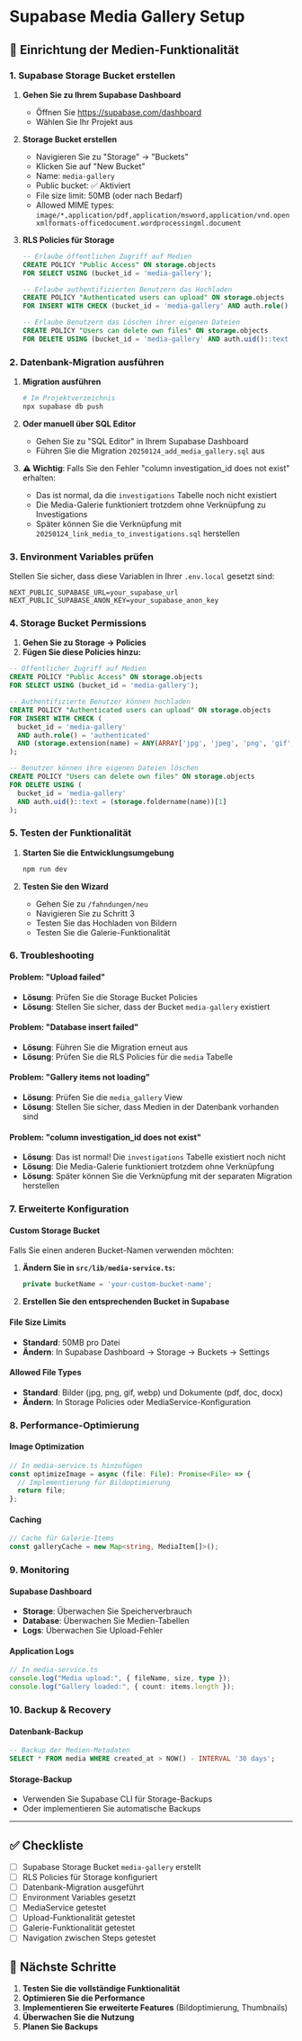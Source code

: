 # Supabase Media Gallery Setup

## 🚀 Einrichtung der Medien-Funktionalität

### 1. Supabase Storage Bucket erstellen

1. **Gehen Sie zu Ihrem Supabase Dashboard**
   - Öffnen Sie https://supabase.com/dashboard
   - Wählen Sie Ihr Projekt aus

2. **Storage Bucket erstellen**
   - Navigieren Sie zu "Storage" → "Buckets"
   - Klicken Sie auf "New Bucket"
   - Name: `media-gallery`
   - Public bucket: ✅ Aktiviert
   - File size limit: 50MB (oder nach Bedarf)
   - Allowed MIME types: `image/*,application/pdf,application/msword,application/vnd.openxmlformats-officedocument.wordprocessingml.document`

3. **RLS Policies für Storage**

   ```sql
   -- Erlaube öffentlichen Zugriff auf Medien
   CREATE POLICY "Public Access" ON storage.objects
   FOR SELECT USING (bucket_id = 'media-gallery');

   -- Erlaube authentifizierten Benutzern das Hochladen
   CREATE POLICY "Authenticated users can upload" ON storage.objects
   FOR INSERT WITH CHECK (bucket_id = 'media-gallery' AND auth.role() = 'authenticated');

   -- Erlaube Benutzern das Löschen ihrer eigenen Dateien
   CREATE POLICY "Users can delete own files" ON storage.objects
   FOR DELETE USING (bucket_id = 'media-gallery' AND auth.uid()::text = (storage.foldername(name))[1]);
   ```

### 2. Datenbank-Migration ausführen

1. **Migration ausführen**

   ```bash
   # Im Projektverzeichnis
   npx supabase db push
   ```

2. **Oder manuell über SQL Editor**
   - Gehen Sie zu "SQL Editor" in Ihrem Supabase Dashboard
   - Führen Sie die Migration `20250124_add_media_gallery.sql` aus

3. **⚠️ Wichtig**: Falls Sie den Fehler "column investigation_id does not exist" erhalten:
   - Das ist normal, da die `investigations` Tabelle noch nicht existiert
   - Die Media-Galerie funktioniert trotzdem ohne Verknüpfung zu Investigations
   - Später können Sie die Verknüpfung mit `20250124_link_media_to_investigations.sql` herstellen

### 3. Environment Variables prüfen

Stellen Sie sicher, dass diese Variablen in Ihrer `.env.local` gesetzt sind:

```env
NEXT_PUBLIC_SUPABASE_URL=your_supabase_url
NEXT_PUBLIC_SUPABASE_ANON_KEY=your_supabase_anon_key
```

### 4. Storage Bucket Permissions

1. **Gehen Sie zu Storage → Policies**
2. **Fügen Sie diese Policies hinzu:**

```sql
-- Öffentlicher Zugriff auf Medien
CREATE POLICY "Public Access" ON storage.objects
FOR SELECT USING (bucket_id = 'media-gallery');

-- Authentifizierte Benutzer können hochladen
CREATE POLICY "Authenticated users can upload" ON storage.objects
FOR INSERT WITH CHECK (
  bucket_id = 'media-gallery'
  AND auth.role() = 'authenticated'
  AND (storage.extension(name) = ANY(ARRAY['jpg', 'jpeg', 'png', 'gif', 'webp', 'pdf', 'doc', 'docx']))
);

-- Benutzer können ihre eigenen Dateien löschen
CREATE POLICY "Users can delete own files" ON storage.objects
FOR DELETE USING (
  bucket_id = 'media-gallery'
  AND auth.uid()::text = (storage.foldername(name))[1]
);
```

### 5. Testen der Funktionalität

1. **Starten Sie die Entwicklungsumgebung**

   ```bash
   npm run dev
   ```

2. **Testen Sie den Wizard**
   - Gehen Sie zu `/fahndungen/neu`
   - Navigieren Sie zu Schritt 3
   - Testen Sie das Hochladen von Bildern
   - Testen Sie die Galerie-Funktionalität

### 6. Troubleshooting

#### Problem: "Upload failed"

- **Lösung**: Prüfen Sie die Storage Bucket Policies
- **Lösung**: Stellen Sie sicher, dass der Bucket `media-gallery` existiert

#### Problem: "Database insert failed"

- **Lösung**: Führen Sie die Migration erneut aus
- **Lösung**: Prüfen Sie die RLS Policies für die `media` Tabelle

#### Problem: "Gallery items not loading"

- **Lösung**: Prüfen Sie die `media_gallery` View
- **Lösung**: Stellen Sie sicher, dass Medien in der Datenbank vorhanden sind

#### Problem: "column investigation_id does not exist"

- **Lösung**: Das ist normal! Die `investigations` Tabelle existiert noch nicht
- **Lösung**: Die Media-Galerie funktioniert trotzdem ohne Verknüpfung
- **Lösung**: Später können Sie die Verknüpfung mit der separaten Migration herstellen

### 7. Erweiterte Konfiguration

#### Custom Storage Bucket

Falls Sie einen anderen Bucket-Namen verwenden möchten:

1. **Ändern Sie in `src/lib/media-service.ts`:**

   ```typescript
   private bucketName = 'your-custom-bucket-name';
   ```

2. **Erstellen Sie den entsprechenden Bucket in Supabase**

#### File Size Limits

- **Standard**: 50MB pro Datei
- **Ändern**: In Supabase Dashboard → Storage → Buckets → Settings

#### Allowed File Types

- **Standard**: Bilder (jpg, png, gif, webp) und Dokumente (pdf, doc, docx)
- **Ändern**: In Storage Policies oder MediaService-Konfiguration

### 8. Performance-Optimierung

#### Image Optimization

```typescript
// In media-service.ts hinzufügen
const optimizeImage = async (file: File): Promise<File> => {
  // Implementierung für Bildoptimierung
  return file;
};
```

#### Caching

```typescript
// Cache für Galerie-Items
const galleryCache = new Map<string, MediaItem[]>();
```

### 9. Monitoring

#### Supabase Dashboard

- **Storage**: Überwachen Sie Speicherverbrauch
- **Database**: Überwachen Sie Medien-Tabellen
- **Logs**: Überwachen Sie Upload-Fehler

#### Application Logs

```typescript
// In media-service.ts
console.log("Media upload:", { fileName, size, type });
console.log("Gallery loaded:", { count: items.length });
```

### 10. Backup & Recovery

#### Datenbank-Backup

```sql
-- Backup der Medien-Metadaten
SELECT * FROM media WHERE created_at > NOW() - INTERVAL '30 days';
```

#### Storage-Backup

- Verwenden Sie Supabase CLI für Storage-Backups
- Oder implementieren Sie automatische Backups

---

## ✅ Checkliste

- [ ] Supabase Storage Bucket `media-gallery` erstellt
- [ ] RLS Policies für Storage konfiguriert
- [ ] Datenbank-Migration ausgeführt
- [ ] Environment Variables gesetzt
- [ ] MediaService getestet
- [ ] Upload-Funktionalität getestet
- [ ] Galerie-Funktionalität getestet
- [ ] Navigation zwischen Steps getestet

## 🎯 Nächste Schritte

1. **Testen Sie die vollständige Funktionalität**
2. **Optimieren Sie die Performance**
3. **Implementieren Sie erweiterte Features** (Bildoptimierung, Thumbnails)
4. **Überwachen Sie die Nutzung**
5. **Planen Sie Backups**
